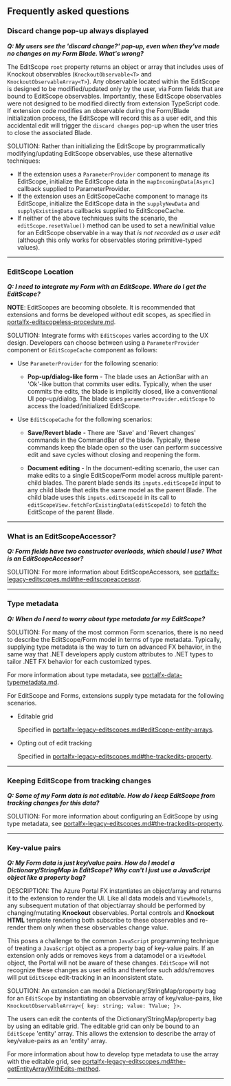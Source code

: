 <a name="frequently-asked-questions"></a>
## Frequently asked questions

<a name="frequently-asked-questions-discard-change-pop-up-always-displayed"></a>
### Discard change pop-up always displayed

***Q: My users see the 'discard change?' pop-up, even when they've made no changes on my Form Blade. What's wrong?*** 

The EditScope `root` property returns an object or array that includes uses of Knockout observables (`KnockoutObservable<T>` and `KnockoutObservableArray<T>`). Any observable located within the EditScope is designed to be modified/updated only by the user, via Form fields that are bound to EditScope observables. Importantly, these EditScope observables were not designed to be modified directly from extension TypeScript code. If extension code modifies an observable during the Form/Blade initialization process, the EditScope will record this as a user edit, and this accidental edit will trigger the `discard changes` pop-up when the user tries to close the associated Blade.

SOLUTION:
Rather than initializing the EditScope by programmatically modifying/updating EditScope observables, use these alternative techniques:
* If the extension uses a `ParameterProvider` component to manage its EditScope, initialize the EditScope data in the `mapIncomingData[Async]` callback supplied to ParameterProvider.
* If the extension uses an EditScopeCache component to manage its EditScope, initialize the EditScope data in the `supplyNewData` and `supplyExistingData` callbacks supplied to EditScopeCache.
* If neither of the above techniques suits the scenario, the `editScope.resetValue()` method can be used to set a new/initial value for an EditScope observable in a way that *is not recorded as a user edit* (although this only works for observables storing primitive-typed values).  
  
* * *

<a name="frequently-asked-questions-editscope-location"></a>
### EditScope Location

***Q: I need to integrate my Form with an EditScope. Where do I get the EditScope?*** 

**NOTE**:  EditScopes are becoming obsolete.  It is recommended that extensions and forms be developed without edit scopes, as specified in [portalfx-editscopeless-procedure.md](portalfx-editscopeless-procedure.md).

SOLUTION: Integrate forms with `EditScopes` varies according to the UX design. Developers can choose between using a `ParameterProvider` component or `EditScopeCache` component as follows:

* Use `ParameterProvider` for the following scenario:
    * **Pop-up/dialog-like form** - The blade uses an ActionBar with an 'Ok'-like button that commits user edits. Typically, when the user commits the edits, the blade is implicitly closed, like a conventional UI pop-up/dialog. The blade uses `parameterProvider.editScope` to access the loaded/initialized EditScope.

* Use `EditScopeCache` for the following scenarios:
    * **Save/Revert blade** - There are 'Save' and 'Revert changes' commands in the CommandBar of the blade. Typically, these commands keep the blade open so the user can perform successive edit and save cycles without closing and reopening the form. 

    * **Document editing** - In the document-editing scenario, the user can make edits to a single EditScope/Form model across multiple parent-child blades. The parent blade sends its `inputs.editScopeId` input to any child blade that edits the same model as the parent Blade. The child blade uses this `inputs.editScopeId` in its call to `editScopeView.fetchForExistingData(editScopeId)` to fetch the EditScope of the parent Blade. 

* * *
  
<a name="frequently-asked-questions-what-is-an-editscopeaccessor"></a>
### What is an EditScopeAccessor?

***Q: Form fields have two constructor overloads, which should I use? What is an EditScopeAccessor?*** 

SOLUTION: For more information about EditScopeAccessors, see [portalfx-legacy-editscopes.md#the-editscopeaccessor](portalfx-legacy-editscopes.md#the-editscopeaccessor).

* * * 

<a name="frequently-asked-questions-type-metadata"></a>
### Type metadata
<!-- TODO:  Move this back to the TypeScript  document -->
***Q: When do I need to worry about type metadata for my EditScope?***

SOLUTION: For many of the most common Form scenarios, there is no need to describe the EditScope/Form model in terms of type metadata. Typically, supplying type metadata is the way to turn on advanced FX behavior, in the same way that .NET developers apply custom attributes to .NET types to tailor .NET FX behavior for each customized types. 

For more information about type metadata, see [portalfx-data-typemetadata.md](portalfx-data-typemetadata.md).

 For EditScope and Forms, extensions supply type metadata for the following scenarios.

 * Editable grid
 
    Specified in [portalfx-legacy-editscopes.md#editScope-entity-arrays](portalfx-legacy-editscopes.md#editScope-entity-arrays).

 * Opting out of edit tracking 

    Specified in [portalfx-legacy-editscopes.md#the-trackedits-property](portalfx-legacy-editscopes.md#the-trackedits-property).


* * *

<a name="frequently-asked-questions-keeping-editscope-from-tracking-changes"></a>
### Keeping EditScope from tracking changes

***Q: Some of my Form data is not editable. How do I keep EditScope from tracking changes for this data?***

SOLUTION: For more information about configuring an EditScope by using type metadata, see [portalfx-legacy-editscopes.md#the-trackedits-property](portalfx-legacy-editscopes.md#the-trackedits-property).
  
* * *

<a name="frequently-asked-questions-key-value-pairs"></a>
### Key-value pairs

***Q: My Form data is just key/value pairs. How do I model a Dictionary/StringMap in EditScope? Why can't I just use a JavaScript object like a property bag?***

DESCRIPTION:  The  Azure Portal FX instantiates an object/array and returns it to the extension to render the UI. Like all data models and `ViewMmodels`, any subsequent mutation of that object/array should be performed by changing/mutating **Knockout** observables. Portal controls and **Knockout** **HTML** template rendering both subscribe to these observables and re-render them only when these observables change value.

This poses a challenge to the common `JavaScript` programming technique of treating a `JavaScript` object as a property bag of key-value pairs. If an extension only adds or removes keys from a datamodel or a `ViewModel` object, the Portal will not be aware of these changes. `EditScope` will not recognize these changes as user edits and therefore such adds/removes will put `EditScope` edit-tracking in an inconsistent state.

SOLUTION:  An extension can model a Dictionary/StringMap/property bag for an `EditScope` by instantiating an  observable array of key/value-pairs, like `KnockoutObservableArray<{ key: string; value: TValue; }>`. 

The users can edit the contents of the  Dictionary/StringMap/property bag by using an editable grid. The editable grid can only be bound to an `EditScope` 'entity' array. This allows the extension to describe the array of key/value-pairs as an 'entity' array.

For more information about how to develop type metadata to use the array with the editable grid, see [portalfx-legacy-editscopes.md#the-getEntityArrayWithEdits-method](portalfx-legacy-editscopes.md#the-getEntityArrayWithEdits-method).

* * *

